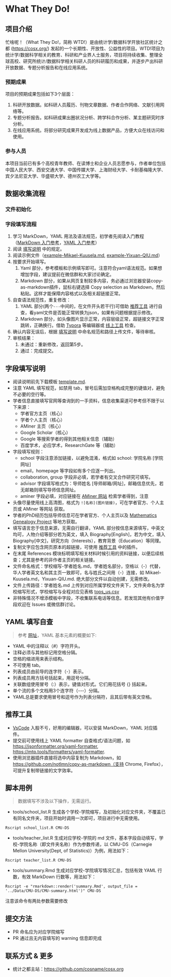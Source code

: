 # What They Do!

## 项目介绍

忙啥呢！（What They Do!，简称 WTD!）是由统计学/数据科学开放社区统计之都 (https://cosx.org/)  发起的一个长期性、开放性、公益性的项目。WTD!项目为统计学/数据科学相关的教育、科研和产业界人士服务，项目将持续收集、整理全球高校、研究所统计/数据科学相关科研人员的科研履历和成果，并逐步产出科研开放数据、专题分析报告和在线应用系统。

### 预期成果

项目的预期成果包括如下3个层面：

1. 科研开放数据。如科研人员履历、刊物文章数据、作者合作网络、文献引用网络等。
2. 专题分析报告。如科研成果出圈状况分析、跨学科合作分析、某主题研究时序分析。
3. 在线应用系统。将部分研究成果开发成为线上数据产品，方便大众在线访问和使用。

### 参与人员

本项目当前已有多个高校青年教师、在读博士和企业人员志愿参与，作者单位包括中国人民大学、西安交通大学、中国传媒大学、上海财经大学、卡耐基梅隆大学、宾夕法尼亚大学、华盛顿大学、德州农工大学等。


## 数据收集流程

### 文件初始化

### 字段填写流程

1. 学习 MarkDown，YAML 用法及语法规范，初学者先阅读入门教程（[MarkDown 入门参考](https://www.runoob.com/markdown/md-tutorial.html)，[YAML 入门参考](https://www.runoob.com/w3cnote/yaml-intro.html)）
2. 阅读 [填写说明](#填写说明) 中的规定。
3. 阅读示例文件（[example-Mikael-Kuusela.md](https://github.com/Ryanna-github/stateacher/blob/master/example-Mikael-Kuusela.md), 
[example-Yixuan-QIU.md](https://github.com/Ryanna-github/stateacher/blob/master/example-Yixuan-QIU.md)）
4. 按要求开始填写。
    1. Yaml 部分，参考模板和示例填写即可。注意符合yaml语法规范。如果想增加字段，建议提前在微信群和大家讨论确定。
    2. Markdown 部分，如果从网页复制较多内容，务必通过浏览器安装copy-as-markdown插件，鼠标右键选择 Copy selection as Markdown，然后粘贴。这样才能保障内容格式以及相关超链接正常。
5. 自查语法规范性，重复修改：
    1. YAML 部分(两个```---```中间的，在文件开头若干行)可借助 [推荐工具](#推荐工具) 进行自查，看yaml文件是否能正常转换为json，如果有问题根据提示修改。
    2. Markdown 部分，如头像图片显示正常，内容层级正常，超链接文字正常跳转，正确换行。借助 [Typora](https://typora.io/) 等编辑器或 [线上工具](https://md.mzr.me/) 检查。
6. 确认内容无误后，根据 [填写说明](#填写说明) 中命名规范和路径上传文件，等待审核。
7. 审核结果：
    1. 未通过：重新修改，返回第5步。
    2. 通过：完成提交。

## 字段填写说明

- 阅读说明前先下载模板 [template.md](https://github.com/Ryanna-github/stateacher/blob/master/template.md).
- 注意 YAML 填写规范，如禁用 tab，冒号后需加空格构成完整的键值对，避免不必要的空行等。
- 学者信息直接填写官网等查询到的一手资料，信息收集渠道可参考但不限于以下来源：
    - 学者官方主页（核心）
    - 学者个人主页（核心）
    - AMiner 主页（核心）
    - Google Scholar（核心）
    - Google 等搜索学者的得到其他相关信息（辅助）
    - 百度学术，必应学术，ResearchGate 等（辅助）
- 字段填写规则：
    - school 字段注意添加链接，以避免混淆，格式如 school: 学院名称 [学院网址]
    - email，homepage 等字段如有多个应逐一列出。
    - collaboration, group 字段非必填，若学者有交叉合作研究可填写。
    - advisor 字段填写格式为：导师姓名 [导师邮箱/网址]，邮箱信息优先，若无邮箱则填写导师信息网址。
    - aminer 字段必填，对应链接在 [AMiner 网站](https://www.aminer.org/) 检索学者得到，注意
- 头像尽量使用线上高清图，格式为 `![名称](图片链接)`，可在学者官方、个人主页或 AMiner 等网站 获取。
- 学者的PhD经历包括导师信息可在学者官方、个人主页以及 [Mathematics Genealogy Project](https://www.genealogy.math.ndsu.nodak.edu/index.php) 等地方获取。
- 填写语言忠于信息来源，无需自行翻译，YAML 部分按信息来源填写，中英文均可，人物介绍等部分若为英文，填入 Biography[English]，若为中文，填入 Biography[中文]，研究方向（Interests），教育背景（Education）等同理。
- 复制文字应包含网页原本的超链接，可使用 [推荐工具](#推荐工具) 中的插件。
- 在末尾 References 模块标明填写相关材料时候引用的资料链接，以便后续核查；尤其是参考的非作者主页的相关链接。
- 文件命名格式：学校缩写-学者姓名.md，学者姓名部分，空格以（-）代替，华人学者英文名和其主页一致即可，名与姓氏之间用（-）连接，如 Mikael-Kuusela.md，Yixuan-QIU.md. 绝大部分文件以自动创建，无需修改。
- 文件上传路径：学者姓名.md 上传到对应所属学校文件夹下，文件夹命名为学校缩写形式，学校缩写与全程对应见表格 [tops_us.csv](https://github.com/Ryanna-github/stateacher/blob/master/Data/tops_us.csv)
- 非特殊情况不增添模板中字段，不收集联系电话等信息。若发现其他有价值字段欢迎在 Issues 或微信群讨论。




## YAML 填写自查

> 参考 [网址](https://www.tutorialspoint.com/yaml/yaml_basics.htm)，YAML 基本元素的概要如下:

- YAML 中的注释以（#）字符开头。
- 注释必须与其他标记用空格分隔。
- 空格的缩进用来表示结构。
- 不可使用 tab。
- 列表成员由前导的连字符（-）表示。
- 列表成员用方括号括起来，用逗号分隔。
- 关联数组使用冒号（:）表示，键值对形式。它们用花括号 {} 括起来。
- 单个流的多个文档用3个连字符（---）分隔。
- YAML总是要求使用冒号和逗号作为列表分隔符，且其后带有英文空格。



##  推荐工具

- [VsCode](https://code.visualstudio.com/) 入股不亏，好用的编辑器，可以安装 MarkDown，YAML 对应插件。
- 提交前可使用线上 YAML formatter 自查格式/语法问题，如 https://jsonformatter.org/yaml-formatter, https://mtp.tools/formatters/yaml-formatter.
- 使用浏览器插件直接将选中内容复制为 Markdown，如 https://github.com/notlmn/copy-as-markdown（支持 Chrome, Firefox），可提升复制带链接的文字效率。



## 脚本用例

> 数据填写不涉及以下操作，无需运行。

- tools/school_list.R 生成各个学校-学院缩写，及初始化对应文件夹，不覆盖已有同名文件夹，项目开始时调用一次即可，项目进行中无需使用。

```shell
Rscript school_list.R CMU-DS
```

- tools/teacher_list.R 生成对应学校-学院的 md 文件，基本字段自动填写，学校-学院名称（即文件夹名称）作为参数传递，以 CMU-DS（Carnegie Mellon University(Dept, of Statistics)）为例，用法如下：

```shell
Rscript teacher_list.R CMU-DS
```
- tools/summary.Rmd 生成对应学校-学院填写情况汇总，包括有效 YAML 行数，有效 MarkDown 行数等，用法如下：

```shell
Rscript -e "rmarkdown::render('summary.Rmd', output_file = '../Data/CMU-DS/CMU-summary.html')" CMU-DS
```
注意该命令有两处参数需要修改

## 提交方法

- PR 命名应为对应学院缩写
- PR 通过且无内容填写的 warning 信息即完成

## 联系方式 & 更多

- 统计之都主站：https://github.com/cosname/cosx.org

